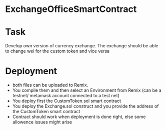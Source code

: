 # ExchangeOfficeSmartContract

# Task

Develop own version of currency exchange. The exchange should be able to change wei for the custom token and vice versa

# Deployment
- both files can be uploaded to Remix. 
- You compile them and then select an Environment from Remix (can be a testnet/ metamask account connected to a test net) 
- You deploy first the CustomToken.sol smart contract
- You deploy the Exchange.sol construct and you provide the address of the CustomToken smart contract
- Contract should work when deployment is done right, else some allowence issues might arise
